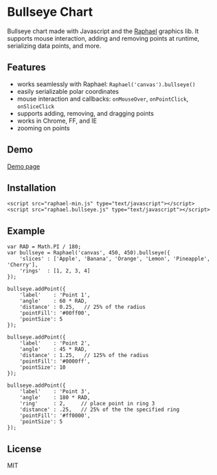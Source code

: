 # Bullseye Chart

Bullseye chart made with Javascript and the [Raphael](http://raphaeljs.org) graphics lib. It supports mouse interaction, adding and removing points at runtime, serializing data points, and more.

## Features

- works seamlessly with Raphael: `Raphael('canvas').bullseye()`
- easily serializable polar coordinates
- mouse interaction and callbacks: `onMouseOver`, `onPointClick`, `onSliceClick`
- supports adding, removing, and dragging points
- works in Chrome, FF, and IE
- zooming on points


## Demo

[Demo page](http://dimarr.github.com/raphael.bullseye.js)

## Installation

    <script src="raphael-min.js" type="text/javascript"></script>
    <script src="raphael.bullseye.js" type="text/javascript"></script>

## Example

    var RAD = Math.PI / 180;
    var bullseye = Raphael('canvas', 450, 450).bullseye({
        'slices' : ['Apple', 'Banana', 'Orange', 'Lemon', 'Pineapple', 'Cherry'],
        'rings'  : [1, 2, 3, 4]
    });

    bullseye.addPoint({
        'label'    : 'Point 1',
        'angle'    : 60 * RAD,
        'distance' : 0.25,   // 25% of the radius
        'pointFill': '#00ff00',
        'pointSize': 5
    });

    bullseye.addPoint({
        'label'    : 'Point 2',
        'angle'    : 45 * RAD,
        'distance' : 1.25,   // 125% of the radius
        'pointFill': '#0000ff',
        'pointSize': 10
    });

    bullseye.addPoint({
        'label'    : 'Point 3',
        'angle'    : 180 * RAD,
        'ring'     : 2,     // place point in ring 3
        'distance' : .25,   // 25% of the the specified ring
        'pointFill': '#ff0000',
        'pointSize': 5
    });

## License

MIT
